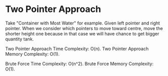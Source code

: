 # Two Pointer Approach
Take "Container with Most Water" for example.
Given left pointer and right pointer.
When we consider which pointers to move toward centre, move the shorter height one because in that case we will have chance to get bigger quantity tank.

Two Pointer Approach Time Complexity: O(n).
Two Pointer Approach Memory Complexity: O(1).

Brute Force Time Complexity: O(n^2).
Brute Force Memory Complexity: O(1).
